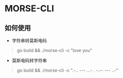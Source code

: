 # MORSE-CLI

## 如何使用
- 字符串转莫斯电码
> go build && ./morse-cli -c "love you"
- 莫斯电码转字符串
> go build && ./morse-cli -c ".-.. --- ...- .  -.-- --- ..-"